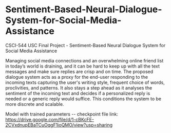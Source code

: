 # Sentiment-Based-Neural-Dialogue-System-for-Social-Media-Assistance
CSCI-544 USC Final Project - Sentiment-Based Neural Dialogue System for Social Media Assistance

Managing social media connections and an overwhelming online friend list in today’s world is draining, and it can be hard to keep up with all the text messages and make sure replies are crisp and on time. The proposed dialogue system acts as a proxy for the end-user responding to the incoming texts capturing the user's writing style, frequent choice of words, proclivities, and patterns. It also stays a step ahead as it analyses the sentiment of the incoming text and decides if a personalized reply is needed or a generic reply would suffice. This conditions the system to be more discrete and scalable.

Model with trained parameters -- checkpoint file link: https://drive.google.com/file/d/1-cBKcFE-2CVxdnupEBaTCuOqgF1ioQMO/view?usp=sharing
